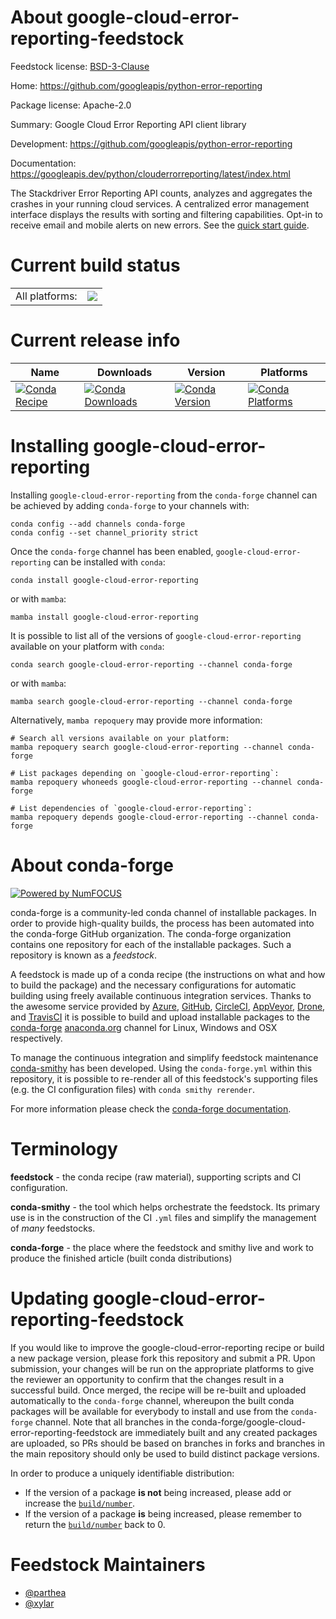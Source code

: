 About google-cloud-error-reporting-feedstock
============================================

Feedstock license: [BSD-3-Clause](https://github.com/conda-forge/google-cloud-error-reporting-feedstock/blob/main/LICENSE.txt)

Home: https://github.com/googleapis/python-error-reporting

Package license: Apache-2.0

Summary: Google Cloud Error Reporting API client library

Development: https://github.com/googleapis/python-error-reporting

Documentation: https://googleapis.dev/python/clouderrorreporting/latest/index.html

The Stackdriver Error Reporting API counts, analyzes and aggregates the crashes in your running cloud services. A centralized error management interface displays the results with sorting and filtering capabilities. Opt-in to receive email and mobile alerts on new errors.
See the [quick start guide](https://googleapis.dev/python/clouderrorreporting/latest/index.html#quick-start).

Current build status
====================


<table><tr><td>All platforms:</td>
    <td>
      <a href="https://dev.azure.com/conda-forge/feedstock-builds/_build/latest?definitionId=9596&branchName=main">
        <img src="https://dev.azure.com/conda-forge/feedstock-builds/_apis/build/status/google-cloud-error-reporting-feedstock?branchName=main">
      </a>
    </td>
  </tr>
</table>

Current release info
====================

| Name | Downloads | Version | Platforms |
| --- | --- | --- | --- |
| [![Conda Recipe](https://img.shields.io/badge/recipe-google--cloud--error--reporting-green.svg)](https://anaconda.org/conda-forge/google-cloud-error-reporting) | [![Conda Downloads](https://img.shields.io/conda/dn/conda-forge/google-cloud-error-reporting.svg)](https://anaconda.org/conda-forge/google-cloud-error-reporting) | [![Conda Version](https://img.shields.io/conda/vn/conda-forge/google-cloud-error-reporting.svg)](https://anaconda.org/conda-forge/google-cloud-error-reporting) | [![Conda Platforms](https://img.shields.io/conda/pn/conda-forge/google-cloud-error-reporting.svg)](https://anaconda.org/conda-forge/google-cloud-error-reporting) |

Installing google-cloud-error-reporting
=======================================

Installing `google-cloud-error-reporting` from the `conda-forge` channel can be achieved by adding `conda-forge` to your channels with:

```
conda config --add channels conda-forge
conda config --set channel_priority strict
```

Once the `conda-forge` channel has been enabled, `google-cloud-error-reporting` can be installed with `conda`:

```
conda install google-cloud-error-reporting
```

or with `mamba`:

```
mamba install google-cloud-error-reporting
```

It is possible to list all of the versions of `google-cloud-error-reporting` available on your platform with `conda`:

```
conda search google-cloud-error-reporting --channel conda-forge
```

or with `mamba`:

```
mamba search google-cloud-error-reporting --channel conda-forge
```

Alternatively, `mamba repoquery` may provide more information:

```
# Search all versions available on your platform:
mamba repoquery search google-cloud-error-reporting --channel conda-forge

# List packages depending on `google-cloud-error-reporting`:
mamba repoquery whoneeds google-cloud-error-reporting --channel conda-forge

# List dependencies of `google-cloud-error-reporting`:
mamba repoquery depends google-cloud-error-reporting --channel conda-forge
```


About conda-forge
=================

[![Powered by
NumFOCUS](https://img.shields.io/badge/powered%20by-NumFOCUS-orange.svg?style=flat&colorA=E1523D&colorB=007D8A)](https://numfocus.org)

conda-forge is a community-led conda channel of installable packages.
In order to provide high-quality builds, the process has been automated into the
conda-forge GitHub organization. The conda-forge organization contains one repository
for each of the installable packages. Such a repository is known as a *feedstock*.

A feedstock is made up of a conda recipe (the instructions on what and how to build
the package) and the necessary configurations for automatic building using freely
available continuous integration services. Thanks to the awesome service provided by
[Azure](https://azure.microsoft.com/en-us/services/devops/), [GitHub](https://github.com/),
[CircleCI](https://circleci.com/), [AppVeyor](https://www.appveyor.com/),
[Drone](https://cloud.drone.io/welcome), and [TravisCI](https://travis-ci.com/)
it is possible to build and upload installable packages to the
[conda-forge](https://anaconda.org/conda-forge) [anaconda.org](https://anaconda.org/)
channel for Linux, Windows and OSX respectively.

To manage the continuous integration and simplify feedstock maintenance
[conda-smithy](https://github.com/conda-forge/conda-smithy) has been developed.
Using the ``conda-forge.yml`` within this repository, it is possible to re-render all of
this feedstock's supporting files (e.g. the CI configuration files) with ``conda smithy rerender``.

For more information please check the [conda-forge documentation](https://conda-forge.org/docs/).

Terminology
===========

**feedstock** - the conda recipe (raw material), supporting scripts and CI configuration.

**conda-smithy** - the tool which helps orchestrate the feedstock.
                   Its primary use is in the construction of the CI ``.yml`` files
                   and simplify the management of *many* feedstocks.

**conda-forge** - the place where the feedstock and smithy live and work to
                  produce the finished article (built conda distributions)


Updating google-cloud-error-reporting-feedstock
===============================================

If you would like to improve the google-cloud-error-reporting recipe or build a new
package version, please fork this repository and submit a PR. Upon submission,
your changes will be run on the appropriate platforms to give the reviewer an
opportunity to confirm that the changes result in a successful build. Once
merged, the recipe will be re-built and uploaded automatically to the
`conda-forge` channel, whereupon the built conda packages will be available for
everybody to install and use from the `conda-forge` channel.
Note that all branches in the conda-forge/google-cloud-error-reporting-feedstock are
immediately built and any created packages are uploaded, so PRs should be based
on branches in forks and branches in the main repository should only be used to
build distinct package versions.

In order to produce a uniquely identifiable distribution:
 * If the version of a package **is not** being increased, please add or increase
   the [``build/number``](https://docs.conda.io/projects/conda-build/en/latest/resources/define-metadata.html#build-number-and-string).
 * If the version of a package **is** being increased, please remember to return
   the [``build/number``](https://docs.conda.io/projects/conda-build/en/latest/resources/define-metadata.html#build-number-and-string)
   back to 0.

Feedstock Maintainers
=====================

* [@parthea](https://github.com/parthea/)
* [@xylar](https://github.com/xylar/)

